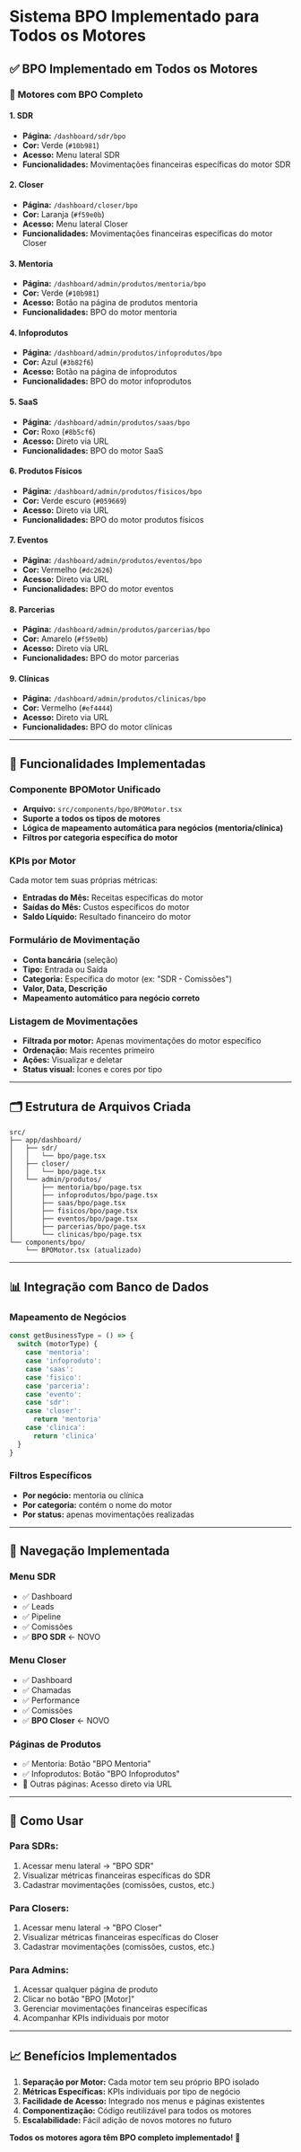 # Sistema BPO Implementado para Todos os Motores

## ✅ BPO Implementado em Todos os Motores

### 🎯 **Motores com BPO Completo**

#### 1. **SDR** 
- **Página:** `/dashboard/sdr/bpo`
- **Cor:** Verde (`#10b981`)
- **Acesso:** Menu lateral SDR
- **Funcionalidades:** Movimentações financeiras específicas do motor SDR

#### 2. **Closer**
- **Página:** `/dashboard/closer/bpo` 
- **Cor:** Laranja (`#f59e0b`)
- **Acesso:** Menu lateral Closer
- **Funcionalidades:** Movimentações financeiras específicas do motor Closer

#### 3. **Mentoria**
- **Página:** `/dashboard/admin/produtos/mentoria/bpo`
- **Cor:** Verde (`#10b981`) 
- **Acesso:** Botão na página de produtos mentoria
- **Funcionalidades:** BPO do motor mentoria

#### 4. **Infoprodutos**
- **Página:** `/dashboard/admin/produtos/infoprodutos/bpo`
- **Cor:** Azul (`#3b82f6`)
- **Acesso:** Botão na página de infoprodutos 
- **Funcionalidades:** BPO do motor infoprodutos

#### 5. **SaaS**
- **Página:** `/dashboard/admin/produtos/saas/bpo`
- **Cor:** Roxo (`#8b5cf6`)
- **Acesso:** Direto via URL
- **Funcionalidades:** BPO do motor SaaS

#### 6. **Produtos Físicos**
- **Página:** `/dashboard/admin/produtos/fisicos/bpo`
- **Cor:** Verde escuro (`#059669`)
- **Acesso:** Direto via URL
- **Funcionalidades:** BPO do motor produtos físicos

#### 7. **Eventos**
- **Página:** `/dashboard/admin/produtos/eventos/bpo`
- **Cor:** Vermelho (`#dc2626`)
- **Acesso:** Direto via URL
- **Funcionalidades:** BPO do motor eventos

#### 8. **Parcerias**
- **Página:** `/dashboard/admin/produtos/parcerias/bpo`
- **Cor:** Amarelo (`#f59e0b`)
- **Acesso:** Direto via URL
- **Funcionalidades:** BPO do motor parcerias

#### 9. **Clínicas**
- **Página:** `/dashboard/admin/produtos/clinicas/bpo`
- **Cor:** Vermelho (`#ef4444`)
- **Acesso:** Direto via URL
- **Funcionalidades:** BPO do motor clínicas

---

## 🔧 **Funcionalidades Implementadas**

### **Componente BPOMotor Unificado**
- **Arquivo:** `src/components/bpo/BPOMotor.tsx`
- **Suporte a todos os tipos de motores**
- **Lógica de mapeamento automática para negócios (mentoria/clínica)**
- **Filtros por categoria específica do motor**

### **KPIs por Motor**
Cada motor tem suas próprias métricas:
- **Entradas do Mês:** Receitas específicas do motor
- **Saídas do Mês:** Custos específicos do motor  
- **Saldo Líquido:** Resultado financeiro do motor

### **Formulário de Movimentação**
- **Conta bancária** (seleção)
- **Tipo:** Entrada ou Saída
- **Categoria:** Específica do motor (ex: "SDR - Comissões")
- **Valor, Data, Descrição**
- **Mapeamento automático para negócio correto**

### **Listagem de Movimentações**
- **Filtrada por motor:** Apenas movimentações do motor específico
- **Ordenação:** Mais recentes primeiro
- **Ações:** Visualizar e deletar
- **Status visual:** Ícones e cores por tipo

---

## 🗂 **Estrutura de Arquivos Criada**

```
src/
├── app/dashboard/
│   ├── sdr/
│   │   └── bpo/page.tsx
│   ├── closer/
│   │   └── bpo/page.tsx
│   └── admin/produtos/
│       ├── mentoria/bpo/page.tsx
│       ├── infoprodutos/bpo/page.tsx
│       ├── saas/bpo/page.tsx
│       ├── fisicos/bpo/page.tsx
│       ├── eventos/bpo/page.tsx
│       ├── parcerias/bpo/page.tsx
│       └── clinicas/bpo/page.tsx
└── components/bpo/
    └── BPOMotor.tsx (atualizado)
```

---

## 📊 **Integração com Banco de Dados**

### **Mapeamento de Negócios**
```typescript
const getBusinessType = () => {
  switch (motorType) {
    case 'mentoria':
    case 'infoproduto':  
    case 'saas':
    case 'fisico':
    case 'parceria':
    case 'evento':
    case 'sdr':
    case 'closer':
      return 'mentoria'
    case 'clinica':
      return 'clinica'
  }
}
```

### **Filtros Específicos**
- **Por negócio:** mentoria ou clínica
- **Por categoria:** contém o nome do motor
- **Por status:** apenas movimentações realizadas

---

## 🎨 **Navegação Implementada**

### **Menu SDR**
- ✅ Dashboard
- ✅ Leads  
- ✅ Pipeline
- ✅ Comissões
- ✅ **BPO SDR** ← NOVO

### **Menu Closer**
- ✅ Dashboard
- ✅ Chamadas
- ✅ Performance  
- ✅ Comissões
- ✅ **BPO Closer** ← NOVO

### **Páginas de Produtos**
- ✅ Mentoria: Botão "BPO Mentoria"
- ✅ Infoprodutos: Botão "BPO Infoprodutos"
- 🔄 Outras páginas: Acesso direto via URL

---

## 🚀 **Como Usar**

### **Para SDRs:**
1. Acessar menu lateral → "BPO SDR"
2. Visualizar métricas financeiras específicas do SDR
3. Cadastrar movimentações (comissões, custos, etc.)

### **Para Closers:**  
1. Acessar menu lateral → "BPO Closer"
2. Visualizar métricas financeiras específicas do Closer
3. Cadastrar movimentações (comissões, custos, etc.)

### **Para Admins:**
1. Acessar qualquer página de produto
2. Clicar no botão "BPO [Motor]" 
3. Gerenciar movimentações financeiras específicas
4. Acompanhar KPIs individuais por motor

---

## 📈 **Benefícios Implementados**

1. **Separação por Motor:** Cada motor tem seu próprio BPO isolado
2. **Métricas Específicas:** KPIs individuais por tipo de negócio
3. **Facilidade de Acesso:** Integrado nos menus e páginas existentes  
4. **Componentização:** Código reutilizável para todos os motores
5. **Escalabilidade:** Fácil adição de novos motores no futuro

**Todos os motores agora têm BPO completo implementado! 🎉**